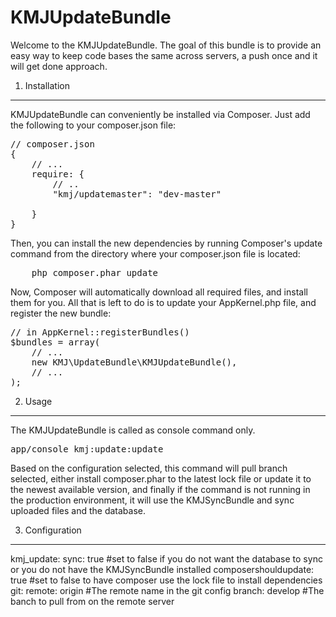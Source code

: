 KMJUpdateBundle
================================


Welcome to the KMJUpdateBundle. The goal of this bundle is to provide an easy way to keep code bases the same across servers, a push once and it will get done approach.


1) Installation
----------------------------------

KMJUpdateBundle can conveniently be installed via Composer. Just add the following to your composer.json file:

<pre>
// composer.json
{
    // ...
    require: {
        // ..
        "kmj/updatemaster": "dev-master"

    }
}
</pre>


Then, you can install the new dependencies by running Composer's update command from the directory where your composer.json file is located:

<pre>
    php composer.phar update
</pre>


Now, Composer will automatically download all required files, and install them for you. All that is left to do is to update your AppKernel.php file, and register the new bundle:

<pre>
// in AppKernel::registerBundles()
$bundles = array(
    // ...
    new KMJ\UpdateBundle\KMJUpdateBundle(),
    // ...
);
</pre>



2) Usage
----------------------------------

The KMJUpdateBundle is called as console command only.

<pre>
app/console kmj:update:update
</pre>

Based on the configuration selected, this command will pull branch selected, 
either install composer.phar to the latest lock file or update it to the newest available version, and finally if the command is not running in 
the production environment, it will use the KMJSyncBundle and sync uploaded files and the database.


3) Configuration
----------------------------------

kmj_update:
  sync: true                #set to false if you do not want the database to sync or you do not have the KMJSyncBundle installed
  composershouldupdate: true      #set to false to have composer use the lock file to install dependencies
  git:
    remote: origin          #The remote name in the git config
    branch: develop         #The banch to pull from on the remote server